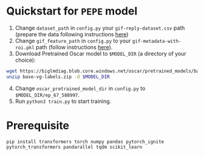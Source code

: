# Quickstart for `PEPE` model
1. Change `dataset_path` in `config.py` your `gif-reply-dataset.csv` path (prepare the data following instructions [here](../../data/README.md#gif-reply-dataset))
2. Change `gif_feature_path` in `config.py` to your `gif-metadata-with-roi.pkl` path (follow instructions [here](../../data/README.md#gif-metadata)).
3. Download Pretrained Oscar model to `$MODEL_DIR` (a directory of your choice):
```bash
wget https://biglmdiag.blob.core.windows.net/oscar/pretrained_models/base-vg-labels.zip
unzip base-vg-labels.zip -d $MODEL_DIR
```

4. Change `oscar_pretrained_model_dir` in `config.py` to `$MODEL_DIR/ep_67_588997`.
5. Run `python3 train.py` to start training.

# Prerequisite
```
pip install transformers torch numpy pandas pytorch_ignite pytorch_transformers pandarallel tqdm scikit_learn
```
